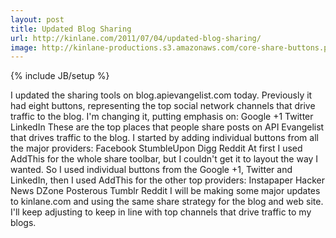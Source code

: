 ```yaml
---
layout: post
title: Updated Blog Sharing
url: http://kinlane.com/2011/07/04/updated-blog-sharing/
image: http://kinlane-productions.s3.amazonaws.com/core-share-buttons.png
---
```

{% include JB/setup %}
<p>
     I updated the sharing tools on blog.apievangelist.com today. Previously it had eight buttons, representing the top social network channels that drive traffic to the blog. I'm changing it, putting emphasis on: Google +1 Twitter LinkedIn These are the top places that people share posts on API Evangelist that drives traffic to the blog. I started by adding individual buttons from all the major providers: Facebook StumbleUpon Digg Reddit At first I used AddThis for the whole share toolbar, but I couldn't get it to layout the way I wanted. So I used individual buttons from the Google +1, Twitter and LinkedIn, then I used AddThis for the other top providers: Instapaper Hacker News DZone Posterous Tumblr Reddit I will be making some major updates to kinlane.com and using the same share strategy for the blog and web site. I'll keep adjusting to keep in line with top channels that drive traffic to my blogs.
</p>